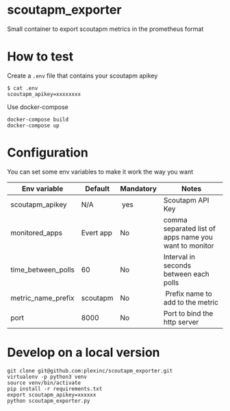 scoutapm_exporter
=================

Small container to export scoutapm metrics in the prometheus format

# How to test

Create a `.env` file that contains your scoutapm apikey

```
$ cat .env
scoutapm_apikey=xxxxxxxx
```

Use docker-compose

```
docker-compose build
docker-compose up
```

# Configuration

You can set some env variables to make it work the way you want

|Env variable|Default|Mandatory|Notes|
|------------|-------|---------|-----|
|scoutapm_apikey | N/A | yes | Scoutapm API Key |
|monitored_apps | Evert app | No | comma separated list of apps name you want to monitor |
|time_between_polls | 60 | No | Interval in seconds between each polls |
|metric_name_prefix | scoutapm | No | Prefix name to add to the metric |
|port|8000|No|Port to bind the http server|

# Develop on a local version

```
git clone git@github.com:plexinc/scoutapm_exporter.git
virtualenv -p python3 venv
source venv/bin/activate
pip install -r requirements.txt
export scoutapm_apikey=xxxxxx
python scoutapm_exporter.py
```
